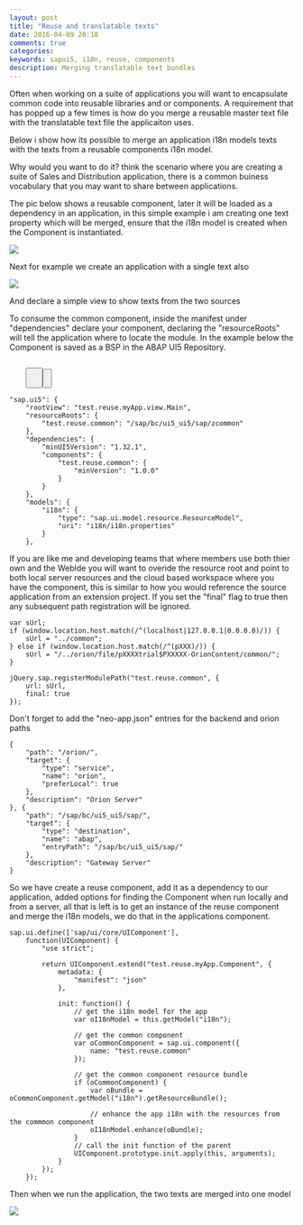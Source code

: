```yaml
---
layout: post
title: "Reuse and translatable texts"
date: 2016-04-09 20:18
comments: true
categories: 
keywords: sapui5, i18n, reuse, components
description: Merging translatable text bundles
---
```



Often when working on a suite of applications you will want to encapsulate common code into reusable libraries and or components. A requirement that has popped up a few times is how do you merge a reusable master text file with the translatable text file the applicaiton uses.

Below i show how its possible to merge an application i18n models texts with the texts from a reusable components i18n model.

Why would you want to do it? think the scenario where you are creating a suite of Sales and Distribution application, there is a common buiness vocabulary that you may want to share between applications.

The pic below shows a reusable component, later it will be loaded as a dependency in an application, in this simple example i am creating one text property which will be merged, ensure that the i18n model is created when the Component is instantiated.

<img src="{{ root_url }}/images/blog/reusable_component.PNG" />

Next for example we create an application with a single text also

<img src="{{ root_url }}/images/blog/application_component.PNG" />

And declare a simple view to show texts from the two sources

To consume the common component, inside the manifest under "dependencies" declare your component, declaring the "resourceRoots" will tell the application where to locate the module. In the example below the Component is saved as a BSP in the ABAP UI5 Repository.

<pre class="language-html"><code><mvc:View controllerName="test.reuse.myApp.controller.Main" xmlns="sap.m" xmlns:mvc="sap.ui.core.mvc">
	<Button text="{i18n>myAppText}"/>
	<Button text="{i18n>commonText}"/>
</mvc:View>
</code></pre>

<pre class="language-javascript"><code>"sap.ui5": {
	"rootView": "test.reuse.myApp.view.Main",
	"resourceRoots": {
		"test.reuse.common": "/sap/bc/ui5_ui5/sap/zcommon"
	},
	"dependencies": {
		"minUI5Version": "1.32.1",
		"components": {
			"test.reuse.common": {
				"minVersion": "1.0.0"
			}
		}
	},
	"models": {
		"i18n": {
			"type": "sap.ui.model.resource.ResourceModel",
			"uri": "i18n/i18n.properties"
		}
	},
</code></pre>

If you are like me and developing teams that where members use both thier own and the WebIde you will want to overide the resource root and point to both local server resources and the cloud based workspace where you have the component, this is similar to how you would reference the source application from an extension project. If you set the "final" flag to true then any subsequent path registration will be ignored.

<pre class="language-javascript"><code>var sUrl;
if (window.location.host.match(/^(localhost|127.0.0.1|0.0.0.0)/)) {
	sUrl = "../common";
} else if (window.location.host.match(/^(pXXX)/)) {
 	sUrl = "/../orion/file/pXXXXtrial$PXXXXX-OrionContent/common/";
}

jQuery.sap.registerModulePath("test.reuse.common", {
    url: sUrl,
    final: true
});
</code></pre>

Don't forget to add the "neo-app.json" entries for the backend and orion paths

<pre class="language-javascript"><code>{
	"path": "/orion/",
	"target": {
		"type": "service",
		"name": "orion",
		"preferLocal": true
	},
	"description": "Orion Server"
}, {
	"path": "/sap/bc/ui5_ui5/sap/",
	"target": {
		"type": "destination",
		"name": "abap",
		"entryPath": "/sap/bc/ui5_ui5/sap/"
	},
	"description": "Gateway Server"
}
</code></pre>

So we have create a reuse component, add it as a dependency to our application, added options for finding the Component when run locally and from a server, all that is left is to get an instance of the reuse component and merge the i18n models, we do that in the applications component.

<pre class="language-javascript"><code>sap.ui.define(['sap/ui/core/UIComponent'],
	function(UIComponent) {
		"use strict";

		return UIComponent.extend("test.reuse.myApp.Component", {
			metadata: {
				"manifest": "json"
			},

			init: function() {
				// get the i18n model for the app
				var oI18nModel = this.getModel("i18n");

				// get the common component
				var oCommonComponent = sap.ui.component({
					name: "test.reuse.common"
				});

				// get the common component resource bundle
				if (oCommonComponent) {
					var oBundle = oCommonComponent.getModel("i18n").getResourceBundle();

					// enhance the app i18n with the resources from the commmon component
					oI18nModel.enhance(oBundle);
				}
				// call the init function of the parent
				UIComponent.prototype.init.apply(this, arguments);
			}
		});
	});
</code></pre>

Then when we run the application, the two texts are merged into one model

<img src="{{ root_url }}/images/blog/application_merged_text.PNG" />